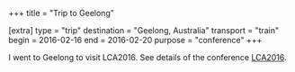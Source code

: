 +++
title = "Trip to Geelong"

[extra]
type = "trip"
destination = "Geelong, Australia"
transport = "train"
begin = 2016-02-16
end = 2016-02-20
purpose = "conference"
+++

I went to Geelong to visit LCA2016.
See details of the conference [LCA2016](@/posts/2016-02-01-Geelong.md).
